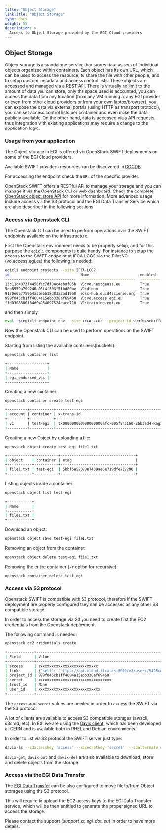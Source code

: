 ```yaml
---
title: "Object Storage"
linkTitle: "Object Storage"
type: docs
weight: 55
description: >
  Access to Object Storage provided by the EGI Cloud providers
---
```


## Object Storage

Object storage is a standalone service that stores data as sets of individual
objects organized within containers. Each object has its own URL, which can be
used to access the resource, to share the file with other people, and to setup
custom metadata and access control lists. These objects are accessed and managed
via a REST API. There is virtually no limit to the amount of data you can store,
only the space used is accounted, you can access the data from any location
(from any VM running at any EGI provider or even from other cloud providers or
from your own laptop/browser), you can expose the data via external portals
(using HTTP as transport protocol), you can set access control lists per
container and even make the data publicly available. On the other hand, data is
accessed via a API requests, thus integration with existing applications may
require a change to the application logic.

### Usage from your application

The Object storage in EGI is offered via OpenStack SWIFT deployments on some of
the EGI Cloud providers.

Available SWIFT providers resources can be discovered in
[GOCDB](https://goc.egi.eu/portal/index.php?Page_Type=Services&serviceType=org.openstack.swift&selectItemserviceType=org.openstack.swift&ngi=&searchTerm=&production=TRUE&monitored=TRUE&certStatus=Certified&scopeMatch=all&servKeyNames=&servKeyValue=).

For accessing the endpoint check the `URL` of the specific provider.

OpenStack SWIFT offers a RESTful API to manage your storage and you can manage
it via the OpenStack CLI or web dashboard. Check the complete
[OpenStack object store API](https://docs.openstack.org/api-ref/object-store/)
for more information. More advanced usage include access via the S3 protocol and
the EGI Data Transfer Service which are also described in the following
sections.

### Access via Openstack CLI

The Openstack CLI can be used to perform operations over the SWIFT endpoints
available on the infrastructure.

First the Openstack environment needs to be properly setup, and for this purpose
the `egicli` components is quite handy. For instance to setup the access to the
SWIFT endpoint at IFCA-LCG2 via the Pilot VO (vo.access.egi.eu) the following is
needed:

```sh
egicli endpoint projects --site IFCA-LCG2
id                                Name                       enabled    site
--------------------------------  -------------------------  ---------  ---------
13c11c4073f4456fac7df84c4eb8f85b  VO:vo.nextgeoss.eu         True       IFCA-LCG2
5eb8959a799240a98f4f303f5fbd80be  VO:dteam                   True       IFCA-LCG2
9170e65775964a3ba6b18d83a2ad1968  eosc-hub.eu:d4science.org  True       IFCA-LCG2
999f045cb1ff4684a15ebb338af69460  VO:vo.access.egi.eu        True       IFCA-LCG2
f1d0308880134d04964097524eace710  VO:training.egi.eu         True       IFCA-LCG2
```

and then simply

```sh
eval "$(egicli endpoint env --site IFCA-LCG2 --project-id 999f045cb1ff4684a15ebb338af69460)"
```

Now the Openstack CLI can be used to perform operations on the SWIFT endpoint.

Starting from listing the available containers(buckets):

```sh
openstack container list

+------------------+
| Name             |
+------------------+
| egi_endorsed_vas |
+------------------+
```

Creating a new container:

```sh
openstack container create test-egi

+---------+-----------+------------------------------------------------------+
| account | container | x-trans-id                                           |
+---------+-----------+------------------------------------------------------+
| v1      | test-egi  | tx000000000000000000afc-005f845160-2bb3ed4-RegionOne |
+---------+-----------+------------------------------------------------------+
```

Creating a new Object by uploading a file:

```sh
openstack object create test-egi file1.txt

+-----------+-----------+----------------------------------+
| object    | container | etag                             |
+-----------+-----------+----------------------------------+
| file1.txt | test-egi  | 5bbf5a52328e7439ae6e719dfe712200 |
+-----------+-----------+----------------------------------+
```

Listing objects inside a container:

```sh
openstack object list test-egi

+-----------+
| Name      |
+-----------+
| file1.txt |
+-----------+
```

Download an object:

```sh
openstack object save test-egi file1.txt
```

Removing an object from the container:

```sh
openstack object delete test-egi file1.txt
```

Removing the entire container (`-r` option for recursive):

```sh
openstack container delete test-egi
```

### Access via S3 protocol

Openstack SWIFT is compatible with S3 protocol, therefore if the SWIFT
deployment are properly configured they can be accessed as any other S3
compatible storage.

In order to access the storage via S3 you need to create first the EC2
credentials from the Openstack deployment.

The following command is needed:

```sh
openstack ec2 credentials create

+------------+------------------------------------------------------------------------------------------------------------------------------------------+
| Field      | Value                                                                                                                                    |
+------------+------------------------------------------------------------------------------------------------------------------------------------------+
| access     | zxxxxxxxxxxxxxxxxxxxxxxxxxx                                                                                                              |
| links      | {'self': 'https://api.cloud.ifca.es:5000/v3/users/5495cd688ad7401b8e87b46bdea92f33/credentials/OS-EC2/xxxxxxxxxxxxxxxxx'}                |
| project_id | 999f045cb1ff4684a15ebb338af69460                                                                                                         |
| secret     | xxxxxxxxxxxxxxxxxxxxxxxxxxxxxxxxx                                                                                                        |
| trust_id   | None                                                                                                                                     |
| user_id    | xxxxxxxxxxxxxxxxxxxxxxxxxxxx                                                                                                             |
+------------+------------------------------------------------------------------------------------------------------------------------------------------+

```

The `access` and `secret` values are needed in order to access the SWIFT via the
S3 protocol

A lot of clients are available to access S3 compatible storages (awscli, s3cmd,
etc). In EGI we are using the [Davix client](https://davix.web.cern.ch), which
has been developed at CERN and is available both in RHEL and Debian
environments.

In order to list via S3 protocol the SWIFT server just type:

```sh
davix-ls --s3accesskey 'access' --s3secretkey 'secret'  --s3alternate s3s://api.cloud.ifca.es:8080/swift/v1/test-egi

```

`davix-get`, `davix-put` and `davix-del` are also available to download, store
and delete objects from the storage.

### Access via the EGI Data Transfer

The [EGI Data Transfer](../../data-transfer) can be also configured to move file
to/from Object storages using the S3 protocol.

This will require to upload the EC2 access keys to the EGI Data Transfer
service, which will be then entitled to generate the proper signed URL to access
the storage.

Please contact the support (_support_at_egi_dot_eu_) in order to have more
details.
